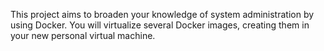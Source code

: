 This project aims to broaden your knowledge of system administration by using Docker. You will virtualize several Docker images, creating them in your new personal virtual machine.
